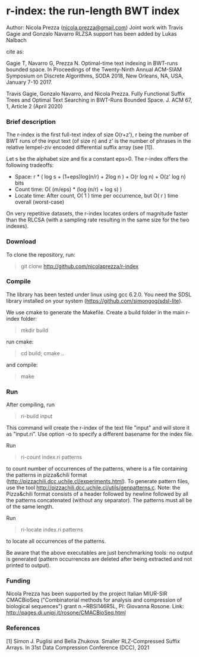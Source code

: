 r-index: the run-length BWT index
===============
Author: Nicola Prezza (nicola.prezza@gmail.com)
Joint work with Travis Gagie and Gonzalo Navarro
RLZSA support has been added by Lukas Nalbach

cite as:

Gagie T, Navarro G, Prezza N. Optimal-time text indexing in BWT-runs bounded space. In Proceedings of the Twenty-Ninth Annual ACM-SIAM Symposium on Discrete Algorithms, SODA 2018, New Orleans, NA, USA, January 7-10 2017.

Travis Gagie, Gonzalo Navarro, and Nicola Prezza. Fully Functional Suffix Trees and Optimal Text Searching in BWT-Runs Bounded Space. J. ACM 67, 1, Article 2 (April 2020)

### Brief description

The r-index is the first full-text index of size O(r+z'), r being the number of BWT runs of the input text (of size n) and z' is the number of phrases in the relative lempel-ziv encoded differential suffix array (see [1]).

Let s be the alphabet size and fix a constant eps>0. The r-index offers the following tradeoffs:

- Space: r * ( log s + (1+eps)log(n/r) + 2log n ) + O(r log n) + O(z' log n) bits
- Count time: O( (m/eps) * (log (n/r) + log s) )
- Locate time: After count, O( 1 ) time per occurrence, but O( r ) time overall (worst-case)

On very repetitive datasets, the r-index locates orders of magnitude faster than the RLCSA (with a sampling rate resulting in the same size for the two indexes).

### Download

To clone the repository, run:

> git clone http://github.com/nicolaprezza/r-index

### Compile

The library has been tested under linux using gcc 6.2.0. You need the SDSL library installed on your system (https://github.com/simongog/sdsl-lite).

We use cmake to generate the Makefile. Create a build folder in the main r-index folder:

> mkdir build

run cmake:

> cd build; cmake ..

and compile:

> make

### Run

After compiling, run 

>  ri-build input

This command will create the r-index of the text file "input" and will store it as "input.ri". Use option -o to specify a different basename for the index file. 

Run

> ri-count index.ri patterns

to count number of occurrences of the patterns, where <patterns> is a file containing the patterns in pizza&chili format (http://pizzachili.dcc.uchile.cl/experiments.html). To generate pattern files, use the tool http://pizzachili.dcc.uchile.cl/utils/genpatterns.c. Note: the Pizza&chili format consists of a header followed by newline followed by all the patterns concatenated (without any separator). The patterns must all be of the same length.

Run

> ri-locate index.ri patterns

to locate all occurrences of the patterns.

Be aware that the above executables are just benchmarking tools: no output is generated (pattern occurrences are deleted after being extracted and not printed to output).

### Funding

Nicola Prezza has been supported by the project Italian MIUR-SIR CMACBioSeq ("Combinatorial methods for analysis and compression of biological sequences") grant n.~RBSI146R5L, PI: Giovanna Rosone. Link: http://pages.di.unipi.it/rosone/CMACBioSeq.html

### References
[1] Simon J. Puglisi and Bella Zhukova. Smaller RLZ-Compressed Suffix Arrays. In 31st Data Compression Conference (DCC), 2021
